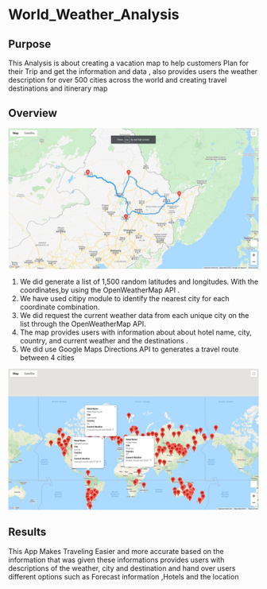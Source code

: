 # World_Weather_Analysis



## Purpose

This Analysis is about creating a vacation map to help customers Plan for their Trip and get the information and data  , also provides users the weather description for over 500 cities across the world and creating travel destinations and itinerary map
 
 
 ## Overview
 
 
 ![](Vacation_Itinerary/WeatherPy_travel_map.png.png)
 
1. We did generate  a list of 1,500 random latitudes and longitudes. With the coordinates,by using  the OpenWeatherMap API .
2. We have used  citipy module  to identify the nearest city for each coordinate combination. 
3. We did  request the current weather data from each unique city on the list  through  the OpenWeatherMap API.
4. The map provides users with information about  about hotel name, city, country, and current weather and the destinations .
5. We did use  Google Maps Directions API to generates a travel route between 4 cities 

 ![](Vacation_Search/WeatherPy_vacation_map.png.png)


## Results

This App Makes Traveling Easier and more accurate based on the information that was given  these informations provides users with descriptions of the weather, city and destination and hand over users  different options  such as  Forecast information ,Hotels and the location 
